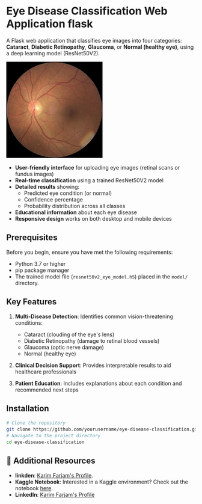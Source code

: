 # Eye Disease Classification Web Application flask

A Flask web application that classifies eye images into four categories: **Cataract**, **Diabetic Retinopathy**, **Glaucoma**, or **Normal (healthy eye)**, using a deep learning model (ResNet50V2).

[![Watch the demo video](1034_left.jpg)](https://www.youtube.com/watch?v=_ZpqXNtnpQk)

- **User-friendly interface** for uploading eye images (retinal scans or fundus images)
- **Real-time classification** using a trained ResNet50V2 model
- **Detailed results** showing:
  - Predicted eye condition (or normal)
  - Confidence percentage
  - Probability distribution across all classes
- **Educational information** about each eye disease
- **Responsive design** works on both desktop and mobile devices

## Prerequisites

Before you begin, ensure you have met the following requirements:
- Python 3.7 or higher
- pip package manager
- The trained model file (`resnet50v2_eye_model.h5`) placed in the `model/` directory.

## Key Features

1. **Multi-Disease Detection**: Identifies common vision-threatening conditions:
   - Cataract (clouding of the eye's lens)
   - Diabetic Retinopathy (damage to retinal blood vessels)
   - Glaucoma (optic nerve damage)
   - Normal (healthy eye)

2. **Clinical Decision Support**: Provides interpretable results to aid healthcare professionals

3. **Patient Education**: Includes explanations about each condition and recommended next steps

## Installation

```bash
# Clone the repository
git clone https://github.com/yourusername/eye-disease-classification.git
# Navigate to the project directory
cd eye-disease-classification
```

## 🔗 Additional Resources
- **linkden**: [Karim Farjam's Profile](https://www.linkedin.com/in/karim-farjam-a6b72549/).
- **Kaggle Notebook**: Interested in a Kaggle environment? Check out the notebook [here](https://www.kaggle.com/parhamfarjam).
- **LinkedIn**: [Karim Farjam's Profile](https://www.linkedin.com/in/karim-farjam-a6b72549/)
